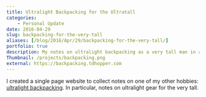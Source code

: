 ```yaml
---
title: Ultralight Backpacking for the Ultratall
categories:
    - Personal Update
date: 2016-04-29
slug: backpacking-for-the-very-tall
aliases: [/blog/2016/Apr/29/backpacking-for-the-very-tall/]
portfolio: true
description: My notes on ultralight backpacking as a very tall man in a world where gear is designed for average sized folks.
Thumbnail: /projects/backpacking.png
external: https://backpacking.tdhopper.com
---
```


I created a single page website to collect notes on one of my other hobbies: [ultralight backpacking](https://backpacking.tdhopper.com/). In particular, notes on ultralight gear for the very tall.
